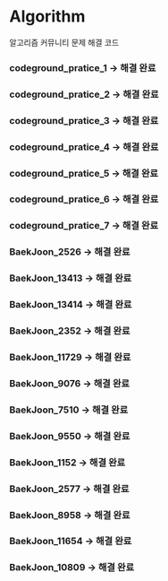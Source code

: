 ﻿# Algorithm
알고리즘 커뮤니티 문제 해결 코드

### codeground_pratice_1 -> 해결 완료

### codeground_pratice_2 -> 해결 완료

### codeground_pratice_3 -> 해결 완료

### codeground_pratice_4 -> 해결 완료

### codeground_pratice_5 -> 해결 완료

### codeground_pratice_6 -> 해결 완료

### codeground_pratice_7 -> 해결 완료

### BaekJoon_2526 -> 해결 완료

### BaekJoon_13413 -> 해결 완료

### BaekJoon_13414 -> 해결 완료

### BaekJoon_2352 -> 해결 완료

### BaekJoon_11729 -> 해결 완료

### BaekJoon_9076 -> 해결 완료

### BaekJoon_7510 -> 해결 완료

### BaekJoon_9550 -> 해결 완료

### BaekJoon_1152 -> 해결 완료

### BaekJoon_2577 -> 해결 완료

### BaekJoon_8958 -> 해결 완료

### BaekJoon_11654 -> 해결 완료

### BaekJoon_10809 -> 해결 완료